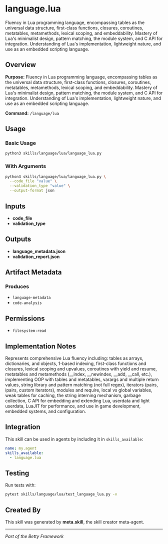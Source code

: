 # language.lua

Fluency in Lua programming language, encompassing tables as the universal data structure, first-class functions, closures, coroutines, metatables, metamethods, lexical scoping, and embeddability. Mastery of Lua's minimalist design, pattern matching, the module system, and C API for integration. Understanding of Lua's implementation, lightweight nature, and use as an embedded scripting language.

## Overview

**Purpose:** Fluency in Lua programming language, encompassing tables as the universal data structure, first-class functions, closures, coroutines, metatables, metamethods, lexical scoping, and embeddability. Mastery of Lua's minimalist design, pattern matching, the module system, and C API for integration. Understanding of Lua's implementation, lightweight nature, and use as an embedded scripting language.

**Command:** `/language/lua`

## Usage

### Basic Usage

```bash
python3 skills/language/lua/language_lua.py
```

### With Arguments

```bash
python3 skills/language/lua/language_lua.py \
  --code_file "value" \
  --validation_type "value" \
  --output-format json
```

## Inputs

- **code_file**
- **validation_type**

## Outputs

- **language_metadata.json**
- **validation_report.json**

## Artifact Metadata

### Produces

- `language-metadata`
- `code-analysis`

## Permissions

- `filesystem:read`

## Implementation Notes

Represents comprehensive Lua fluency including: tables as arrays, dictionaries, and objects, 1-based indexing, first-class functions and closures, lexical scoping and upvalues, coroutines with yield and resume, metatables and metamethods (__index, __newindex, __add, __call, etc.), implementing OOP with tables and metatables, varargs and multiple return values, string library and pattern matching (not full regex), iterators (pairs, ipairs, custom iterators), modules and require, local vs global variables, weak tables for caching, the string interning mechanism, garbage collection, C API for embedding and extending Lua, userdata and light userdata, LuaJIT for performance, and use in game development, embedded systems, and configuration.

## Integration

This skill can be used in agents by including it in `skills_available`:

```yaml
name: my.agent
skills_available:
  - language.lua
```

## Testing

Run tests with:

```bash
pytest skills/language/lua/test_language_lua.py -v
```

## Created By

This skill was generated by **meta.skill**, the skill creator meta-agent.

---

*Part of the Betty Framework*
